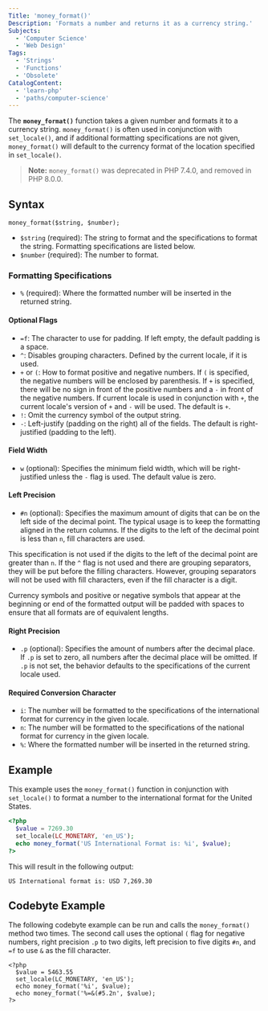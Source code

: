```yaml
---
Title: 'money_format()'
Description: 'Formats a number and returns it as a currency string.'
Subjects:
  - 'Computer Science'
  - 'Web Design'
Tags:
  - 'Strings'
  - 'Functions'
  - 'Obsolete'
CatalogContent:
  - 'learn-php'
  - 'paths/computer-science'
---
```


The **`money_format()`** function takes a given number and formats it to a currency string. `money_format()` is often used in conjunction with `set_locale()`, and if additional formatting specifications are not given, `money_format()` will default to the currency format of the location specified in `set_locale()`.

> **Note:** `money_format()` was deprecated in PHP 7.4.0, and removed in PHP 8.0.0.

## Syntax

```pseudo
money_format($string, $number);
```

- `$string` (required): The string to format and the specifications to format the string. Formatting specifications are listed below.
- `$number` (required): The number to format.

### Formatting Specifications

- `%` (required): Where the formatted number will be inserted in the returned string.

#### Optional Flags

- `=f`: The character to use for padding. If left empty, the default padding is a space.
- `^`: Disables grouping characters. Defined by the current locale, if it is used.
- `+` or `(`: How to format positive and negative numbers. If `(` is specified, the negative numbers will be enclosed by parenthesis. If `+` is specified, there will be no sign in front of the positive numbers and a `-` in front of the negative numbers. If current locale is used in conjunction with `+`, the current locale's version of `+` and `-` will be used. The default is `+`.
- `!`: Omit the currency symbol of the output string.
- `-`: Left-justify (padding on the right) all of the fields. The default is right-justified (padding to the left).

#### Field Width

- `w` (optional): Specifies the minimum field width, which will be right-justified unless the `-` flag is used. The default value is zero.

#### Left Precision

- `#n` (optional): Specifies the maximum amount of digits that can be on the left side of the decimal point. The typical usage is to keep the formatting aligned in the return columns. If the digits to the left of the decimal point is less than `n`, fill characters are used.

This specification is not used if the digits to the left of the decimal point are greater than `n`. If the `^` flag is not used and there are grouping separators, they will be put before the filling characters. However, grouping separators will not be used with fill characters, even if the fill character is a digit.

Currency symbols and positive or negative symbols that appear at the beginning or end of the formatted output will be padded with spaces to ensure that all formats are of equivalent lengths.

#### Right Precision

- `.p` (optional): Specifies the amount of numbers after the decimal place. If `.p` is set to zero, all numbers after the decimal place will be omitted. If `.p` is not set, the behavior defaults to the specifications of the current locale used.

#### Required Conversion Character

- `i`: The number will be formatted to the specifications of the international format for currency in the given locale.
- `n`: The number will be formatted to the specifications of the national format for currency in the given locale.
- `%`: Where the formatted number will be inserted in the returned string.

## Example

This example uses the `money_format()` function in conjunction with `set_locale()` to format a number to the international format for the United States.

```php
<?php
  $value = 7269.30
  set_locale(LC_MONETARY, 'en_US');
  echo money_format('US International Format is: %i', $value);
?>
```

This will result in the following output:

```shell
US International format is: USD 7,269.30
```

## Codebyte Example

The following codebyte example can be run and calls the `money_format()` method two times. The second call uses the optional `(` flag for negative numbers, right precision `.p` to two digits, left precision to five digits `#n`, and `=f` to use `&` as the fill character.

```codebyte/php
<?php
  $value = 5463.55
  set_locale(LC_MONETARY, 'en_US');
  echo money_format('%i', $value);
  echo money_format('%=&(#5.2n', $value);
?>
```
